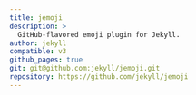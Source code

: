```yaml
---
title: jemoji
description: >
  GitHub-flavored emoji plugin for Jekyll.
author: jekyll
compatible: v3
github_pages: true
git: git@github.com:jekyll/jemoji.git
repository: https://github.com/jekyll/jemoji
---
```

